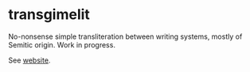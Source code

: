 
# transgimelit

No-nonsense simple transliteration between writing systems, mostly of Semitic origin. Work in progress.

See [website](https://twardoch.github.io/transgimelit).
